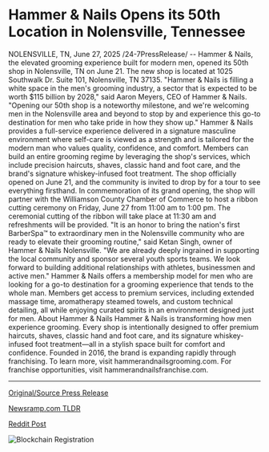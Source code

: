 # Hammer &amp; Nails Opens its 50th Location in Nolensville, Tennessee

NOLENSVILLE, TN, June 27, 2025 /24-7PressRelease/ -- Hammer & Nails, the elevated grooming experience built for modern men, opened its 50th shop in Nolensville, TN on June 21. The new shop is located at 1025 Southwalk Dr. Suite 101, Nolensville, TN 37135.   "Hammer & Nails is filling a white space in the men's grooming industry, a sector that is expected to be worth $115 billion by 2028," said Aaron Meyers, CEO of Hammer & Nails. "Opening our 50th shop is a noteworthy milestone, and we're welcoming men in the Nolensville area and beyond to stop by and experience this go-to destination for men who take pride in how they show up."  Hammer & Nails provides a full-service experience delivered in a signature masculine environment where self-care is viewed as a strength and is tailored for the modern man who values quality, confidence, and comfort. Members can build an entire grooming regime by leveraging the shop's services, which include precision haircuts, shaves, classic hand and foot care, and the brand's signature whiskey-infused foot treatment.   The shop officially opened on June 21, and the community is invited to drop by for a tour to see everything firsthand. In commemoration of its grand opening, the shop will partner with the Williamson County Chamber of Commerce to host a ribbon cutting ceremony on Friday, June 27 from 11:00 am to 1:00 pm. The ceremonial cutting of the ribbon will take place at 11:30 am and refreshments will be provided.   "It is an honor to bring the nation's first BarberSpa™ to extraordinary men in the Nolensville community who are ready to elevate their grooming routine," said Ketan Singh, owner of Hammer & Nails Nolensville. "We are already deeply ingrained in supporting the local community and sponsor several youth sports teams. We look forward to building additional relationships with athletes, businessmen and active men."  Hammer & Nails offers a membership model for men who are looking for a go-to destination for a grooming experience that tends to the whole man. Members get access to premium services, including extended massage time, aromatherapy steamed towels, and custom technical detailing, all while enjoying curated spirits in an environment designed just for men.  About Hammer & Nails  Hammer & Nails is transforming how men experience grooming. Every shop is intentionally designed to offer premium haircuts, shaves, classic hand and foot care, and its signature whiskey-infused foot treatment—all in a stylish space built for comfort and confidence. Founded in 2016, the brand is expanding rapidly through franchising. To learn more, visit hammerandnailsgrooming.com. For franchise opportunities, visit hammerandnailsfranchise.com. 

---

[Original/Source Press Release](https://www.24-7pressrelease.com/press-release/524315/hammer-nails-opens-its-50th-location-in-nolensville-tennessee)
                    

[Newsramp.com TLDR](https://newsramp.com/curated-news/hammer-nails-opens-50th-shop-redefining-men-s-grooming-in-nolensville/fd6d093b38288e91b362775cb1ad8df1) 

 



[Reddit Post](https://www.reddit.com/r/newsramp/comments/1llnpm2/hammer_nails_opens_50th_shop_redefining_mens/) 



![Blockchain Registration](https://cdn.newsramp.app/24-7PressRelease/qrcode/256/27/harpjBLc.webp)
